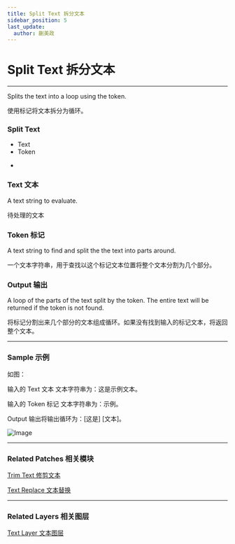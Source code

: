 ```yaml
---
title: Split Text 拆分文本
sidebar_position: 5
last_update:
  author: 蒯美政
---
```


# Split Text 拆分文本

---

Splits the text into a loop using the token.

使用标记将文本拆分为循环。

<div className="patch-container">
    <div className="patch processor">
        <h3>Split Text</h3>
        <ul className="inputs">
            <li>Text<span></span></li>
            <li>Token<span></span></li> 
        </ul>
        <ul className="outputs">
            <li>&nbsp;<span></span></li>
        </ul>
    </div>
</div>

### Text 文本

A text string to evaluate.

待处理的文本

### Token 标记

A text string to find and split the the text into parts around.

一个文本字符串，用于查找以这个标记文本位置将整个文本分割为几个部分。

### Output 输出

A loop of the parts of the text split by the token. The entire text will be returned if the token is not found.

将标记分割出来几个部分的文本组成循环。如果没有找到输入的标记文本，将返回整个文本。

---

### Sample 示例

如图：

输入的 Text 文本 文本字符串为：这是示例文本。

输入的 Token 标记 文本字符串为：示例。

Output 输出将输出循环为：[这是] [文本]。

![Image](@site/static/img/docs/Text/split-text-example.png)

---

### Related Patches 相关模块

[Trim Text 修剪文本](./Trim%20Text.md)

[Text Replace 文本替换](./Text%20Replace.md)

---

### Related Layers 相关图层

[Text Layer 文本图层](./../Layer/Text%20Layer.md)
